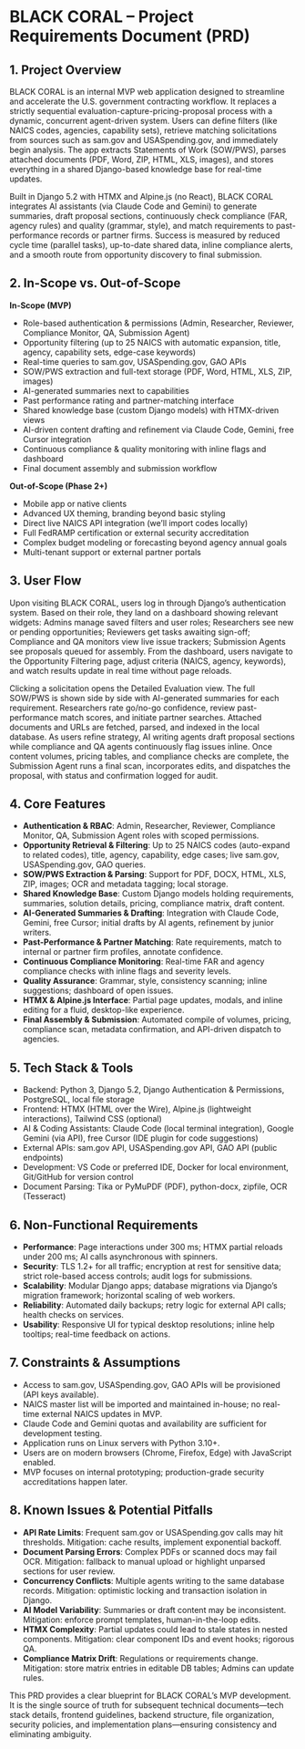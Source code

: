 # BLACK CORAL – Project Requirements Document (PRD)

## 1. Project Overview

BLACK CORAL is an internal MVP web application designed to streamline and accelerate the U.S. government contracting workflow. It replaces a strictly sequential evaluation-capture-pricing-proposal process with a dynamic, concurrent agent-driven system. Users can define filters (like NAICS codes, agencies, capability sets), retrieve matching solicitations from sources such as sam.gov and USASpending.gov, and immediately begin analysis. The app extracts Statements of Work (SOW/PWS), parses attached documents (PDF, Word, ZIP, HTML, XLS, images), and stores everything in a shared Django-based knowledge base for real-time updates.

Built in Django 5.2 with HTMX and Alpine.js (no React), BLACK CORAL integrates AI assistants (via Claude Code and Gemini) to generate summaries, draft proposal sections, continuously check compliance (FAR, agency rules) and quality (grammar, style), and match requirements to past-performance records or partner firms. Success is measured by reduced cycle time (parallel tasks), up-to-date shared data, inline compliance alerts, and a smooth route from opportunity discovery to final submission.

## 2. In-Scope vs. Out-of-Scope

**In-Scope (MVP)**

*   Role-based authentication & permissions (Admin, Researcher, Reviewer, Compliance Monitor, QA, Submission Agent)
*   Opportunity filtering (up to 25 NAICS with automatic expansion, title, agency, capability sets, edge-case keywords)
*   Real-time queries to sam.gov, USASpending.gov, GAO APIs
*   SOW/PWS extraction and full-text storage (PDF, Word, HTML, XLS, ZIP, images)
*   AI-generated summaries next to capabilities
*   Past performance rating and partner-matching interface
*   Shared knowledge base (custom Django models) with HTMX-driven views
*   AI-driven content drafting and refinement via Claude Code, Gemini, free Cursor integration
*   Continuous compliance & quality monitoring with inline flags and dashboard
*   Final document assembly and submission workflow

**Out-of-Scope (Phase 2+)**

*   Mobile app or native clients
*   Advanced UX theming, branding beyond basic styling
*   Direct live NAICS API integration (we’ll import codes locally)
*   Full FedRAMP certification or external security accreditation
*   Complex budget modeling or forecasting beyond agency annual goals
*   Multi-tenant support or external partner portals

## 3. User Flow

Upon visiting BLACK CORAL, users log in through Django’s authentication system. Based on their role, they land on a dashboard showing relevant widgets: Admins manage saved filters and user roles; Researchers see new or pending opportunities; Reviewers get tasks awaiting sign-off; Compliance and QA monitors view live issue trackers; Submission Agents see proposals queued for assembly. From the dashboard, users navigate to the Opportunity Filtering page, adjust criteria (NAICS, agency, keywords), and watch results update in real time without page reloads.

Clicking a solicitation opens the Detailed Evaluation view. The full SOW/PWS is shown side by side with AI-generated summaries for each requirement. Researchers rate go/no-go confidence, review past-performance match scores, and initiate partner searches. Attached documents and URLs are fetched, parsed, and indexed in the local database. As users refine strategy, AI writing agents draft proposal sections while compliance and QA agents continuously flag issues inline. Once content volumes, pricing tables, and compliance checks are complete, the Submission Agent runs a final scan, incorporates edits, and dispatches the proposal, with status and confirmation logged for audit.

## 4. Core Features

*   **Authentication & RBAC**: Admin, Researcher, Reviewer, Compliance Monitor, QA, Submission Agent roles with scoped permissions.
*   **Opportunity Retrieval & Filtering**: Up to 25 NAICS codes (auto-expand to related codes), title, agency, capability, edge cases; live sam.gov, USASpending.gov, GAO queries.
*   **SOW/PWS Extraction & Parsing**: Support for PDF, DOCX, HTML, XLS, ZIP, images; OCR and metadata tagging; local storage.
*   **Shared Knowledge Base**: Custom Django models holding requirements, summaries, solution details, pricing, compliance matrix, draft content.
*   **AI-Generated Summaries & Drafting**: Integration with Claude Code, Gemini, free Cursor; initial drafts by AI agents, refinement by junior writers.
*   **Past-Performance & Partner Matching**: Rate requirements, match to internal or partner firm profiles, annotate confidence.
*   **Continuous Compliance Monitoring**: Real-time FAR and agency compliance checks with inline flags and severity levels.
*   **Quality Assurance**: Grammar, style, consistency scanning; inline suggestions; dashboard of open issues.
*   **HTMX & Alpine.js Interface**: Partial page updates, modals, and inline editing for a fluid, desktop-like experience.
*   **Final Assembly & Submission**: Automated compile of volumes, pricing, compliance scan, metadata confirmation, and API-driven dispatch to agencies.

## 5. Tech Stack & Tools

*   Backend: Python 3, Django 5.2, Django Authentication & Permissions, PostgreSQL, local file storage
*   Frontend: HTMX (HTML over the Wire), Alpine.js (lightweight interactions), Tailwind CSS (optional)
*   AI & Coding Assistants: Claude Code (local terminal integration), Google Gemini (via API), free Cursor (IDE plugin for code suggestions)
*   External APIs: sam.gov API, USASpending.gov API, GAO API (public endpoints)
*   Development: VS Code or preferred IDE, Docker for local environment, Git/GitHub for version control
*   Document Parsing: Tika or PyMuPDF (PDF), python-docx, zipfile, OCR (Tesseract)

## 6. Non-Functional Requirements

*   **Performance**: Page interactions under 300 ms; HTMX partial reloads under 200 ms; AI calls asynchronous with spinners.
*   **Security**: TLS 1.2+ for all traffic; encryption at rest for sensitive data; strict role-based access controls; audit logs for submissions.
*   **Scalability**: Modular Django apps; database migrations via Django’s migration framework; horizontal scaling of web workers.
*   **Reliability**: Automated daily backups; retry logic for external API calls; health checks on services.
*   **Usability**: Responsive UI for typical desktop resolutions; inline help tooltips; real-time feedback on actions.

## 7. Constraints & Assumptions

*   Access to sam.gov, USASpending.gov, GAO APIs will be provisioned (API keys available).
*   NAICS master list will be imported and maintained in-house; no real-time external NAICS updates in MVP.
*   Claude Code and Gemini quotas and availability are sufficient for development testing.
*   Application runs on Linux servers with Python 3.10+.
*   Users are on modern browsers (Chrome, Firefox, Edge) with JavaScript enabled.
*   MVP focuses on internal prototyping; production-grade security accreditations happen later.

## 8. Known Issues & Potential Pitfalls

*   **API Rate Limits**: Frequent sam.gov or USASpending.gov calls may hit thresholds. Mitigation: cache results, implement exponential backoff.
*   **Document Parsing Errors**: Complex PDFs or scanned docs may fail OCR. Mitigation: fallback to manual upload or highlight unparsed sections for user review.
*   **Concurrency Conflicts**: Multiple agents writing to the same database records. Mitigation: optimistic locking and transaction isolation in Django.
*   **AI Model Variability**: Summaries or draft content may be inconsistent. Mitigation: enforce prompt templates, human-in-the-loop edits.
*   **HTMX Complexity**: Partial updates could lead to stale states in nested components. Mitigation: clear component IDs and event hooks; rigorous QA.
*   **Compliance Matrix Drift**: Regulations or requirements change. Mitigation: store matrix entries in editable DB tables; Admins can update rules.

This PRD provides a clear blueprint for BLACK CORAL’s MVP development. It is the single source of truth for subsequent technical documents—tech stack details, frontend guidelines, backend structure, file organization, security policies, and implementation plans—ensuring consistency and eliminating ambiguity.
